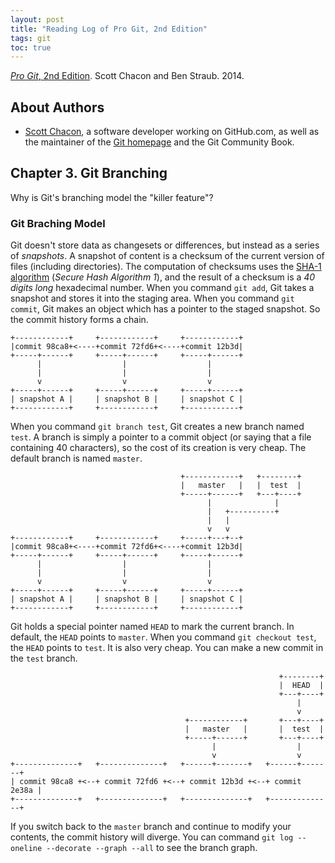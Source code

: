 ```yaml
---
layout: post
title: "Reading Log of Pro Git, 2nd Edition"
tags: git
toc: true
---
```


[*Pro Git*, 2nd Edition](https://git-scm.com/book/en/v2). Scott Chacon and Ben Straub. 2014.

## About Authors

- [Scott Chacon](https://scottchacon.com/), a software developer working on GitHub.com, as well as the maintainer of the [Git homepage](https://git-scm.com/) and the Git Community Book.

## Chapter 3. Git Branching

Why is Git's branching model the "killer feature"?

### Git Braching Model

Git doesn't store data as changesets or differences, but instead as a series of *snapshots*. A snapshot of content is a checksum of the current version of files (including directories). The computation of checksums uses the [SHA-1 algorithm](https://en.wikipedia.org/wiki/SHA-1) (*Secure Hash Algorithm 1*), and the result of a checksum is a *40 digits long* hexadecimal number. When you command `git add`, Git takes a snapshot and stores it into the staging area. When you command `git commit`, Git makes an object which has a pointer to the staged snapshot. So the commit history forms a chain.

```
+------------+     +------------+     +------------+
|commit 98ca8+<----+commit 72fd6+<----+commit 12b3d|
+-----+------+     +-----+------+     +-----+------+
      |                  |                  |
      |                  |                  |
      v                  v                  v
+-----+------+     +-----+------+     +-----+------+
| snapshot A |     | snapshot B |     | snapshot C |
+------------+     +------------+     +------------+
```

When you command `git branch test`, Git creates a new branch named `test`. A branch is simply a pointer to a commit object (or saying that a file containing 40 characters), so the cost of its creation is very cheap. The default branch is named `master`.

```
                                      +------------+   +--------+
                                      |   master   |   |  test  |
                                      +-----+------+   +---+----+
                                            |              |
                                            |   +----------+
                                            |   |
                                            v   v
+------------+     +------------+     +-----+---+--+
|commit 98ca8+<----+commit 72fd6+<----+commit 12b3d|
+-----+------+     +-----+------+     +-----+------+
      |                  |                  |
      |                  |                  |
      v                  v                  v
+-----+------+     +-----+------+     +-----+------+
| snapshot A |     | snapshot B |     | snapshot C |
+------------+     +------------+     +------------+
```

Git holds a special pointer named `HEAD` to mark the current branch. In default, the `HEAD` points to `master`. When you command `git checkout test`, the `HEAD` points to `test`. It is also very cheap. You can make a new commit in the `test` branch.

```
                                                            +--------+
                                                            |  HEAD  |
                                                            +---+----+
                                                                |
                                                                v
                                       +------------+       +---+----+
                                       |   master   |       |  test  |
                                       +-----+------+       +---+----+
                                             |                  |
                                             v                  v
+--------------+   +--------------+   +------+-------+   +------+-------+
| commit 98ca8 +<--+ commit 72fd6 +<--+ commit 12b3d +<--+ commit 2e38a |
+--------------+   +--------------+   +--------------+   +--------------+
```

If you switch back to the `master` branch and continue to modify your contents, the commit history will diverge. You can command `git log --oneline --decorate --graph --all` to see the branch graph.